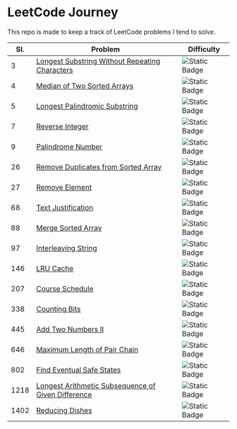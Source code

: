 # LeetCode Journey

This repo is made to keep a track of LeetCode problems I tend to solve.

|Sl.|Problem|Difficulty|
|---|---|---|
|3|[Longest Substring Without Repeating Characters](problems/longest-substring-without-repeating-characters)|![Static Badge](https://img.shields.io/badge/Medium-yellow)|
|4|[Median of Two Sorted Arrays](problems/median-of-two-sorted-arrays)|![Static Badge](https://img.shields.io/badge/Hard-red)|
|5|[Longest Palindromic Substring](problems/longest-palindromic-substring)|![Static Badge](https://img.shields.io/badge/Medium-yellow)|
|7|[Reverse Integer](problems/reverse-integer)|![Static Badge](https://img.shields.io/badge/Medium-yellow)|
|9|[Palindrome Number](problems/palindrome-number)|![Static Badge](https://img.shields.io/badge/Easy-green)|
|26|[Remove Duplicates from Sorted Array](problems/remove-duplicates-from-sorted-array)|![Static Badge](https://img.shields.io/badge/Easy-green)|
|27|[Remove Element](problems/remove-element)|![Static Badge](https://img.shields.io/badge/Easy-green)|
|68|[Text Justification](problems/text-justification)|![Static Badge](https://img.shields.io/badge/Hard-red)|
|88|[Merge Sorted Array](problems/merge-sorted-array)|![Static Badge](https://img.shields.io/badge/Easy-green)|
|97|[Interleaving String](problems/interleaving-string)|![Static Badge](https://img.shields.io/badge/Medium-yellow)|
|146|[LRU Cache](problems/lru-cache)|![Static Badge](https://img.shields.io/badge/Medium-yellow)|
|207|[Course Schedule](problems/course-schedule)|![Static Badge](https://img.shields.io/badge/Medium-yellow)|
|338|[Counting Bits](problems/counting-bits)|![Static Badge](https://img.shields.io/badge/Easy-green)|
|445|[Add Two Numbers II](problems/add-two-numbers-ii)|![Static Badge](https://img.shields.io/badge/Medium-yellow)|
|646|[Maximum Length of Pair Chain](problems/maximum-length-of-pair-chain)|![Static Badge](https://img.shields.io/badge/Medium-yellow)|
|802|[Find Eventual Safe States](problems/find-eventual-safe-states)|![Static Badge](https://img.shields.io/badge/Medium-yellow)|
|1218|[Longest Arithmetic Subsequence of Given Difference](problems/longest-arithmetic-subsequence-of-given-difference)|![Static Badge](https://img.shields.io/badge/Medium-yellow)|
|1402|[Reducing Dishes](problems/reducing-dishes)|![Static Badge](https://img.shields.io/badge/Hard-red)|
